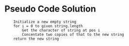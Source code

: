 # Pseudo Code Solution

```text
    Initialize a new empty string
    for i = 0 to given string.length
        Get the character of string at pos i
        Concentate two copies of that to the new string
    return the new string
```

